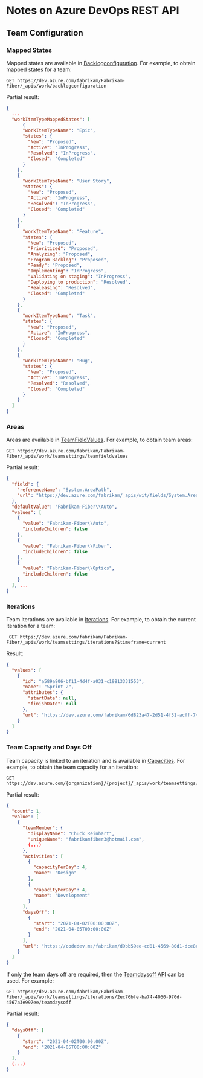 # Notes on Azure DevOps REST API

## Team Configuration

### Mapped States

Mapped states are available in [Backlogconfiguration](https://docs.microsoft.com/en-us/rest/api/azure/devops/work/backlogconfiguration/get?view=azure-devops-rest-6.0). For example, to obtain mapped states for a team:

```http
GET https://dev.azure.com/fabrikam/Fabrikam-Fiber/_apis/work/backlogconfiguration
```

Partial result:

```json
{
  ...
  "workItemTypeMappedStates": [
      {
      "workItemTypeName": "Epic",
      "states": {
        "New": "Proposed",
        "Active": "InProgress",
        "Resolved": "InProgress",
        "Closed": "Completed"
      }
    },
    {
      "workItemTypeName": "User Story",
      "states": {
        "New": "Proposed",
        "Active": "InProgress",
        "Resolved": "InProgress",
        "Closed": "Completed"
      }
    },
    {
      "workItemTypeName": "Feature",
      "states": {
        "New": "Proposed",
        "Prioritized": "Proposed",
        "Analyzing": "Proposed",
        "Program Backlog": "Proposed",
        "Ready": "Proposed",
        "Implementing": "InProgress",
        "Validating on staging": "InProgress",
        "Deploying to production": "Resolved",
        "Realeasing": "Resolved",
        "Closed": "Completed"
      }
    },
    {
      "workItemTypeName": "Task",
      "states": {
        "New": "Proposed",
        "Active": "InProgress",
        "Closed": "Completed"
      }
    },
    {
      "workItemTypeName": "Bug",
      "states": {
        "New": "Proposed",
        "Active": "InProgress",
        "Resolved": "Resolved",
        "Closed": "Completed"
      }
    }
  ]
}
```

### Areas

Areas are available in [TeamFieldValues](https://docs.microsoft.com/en-us/rest/api/azure/devops/work/teamfieldvalues/get?view=azure-devops-rest-6.0). For example, to obtain team areas:

```http
GET https://dev.azure.com/fabrikam/Fabrikam-Fiber/_apis/work/teamsettings/teamfieldvalues
```

Partial result:

```json
{
  "field": {
    "referenceName": "System.AreaPath",
    "url": "https://dev.azure.com/fabrikam/_apis/wit/fields/System.AreaPath"
  },
  "defaultValue": "Fabrikam-Fiber\\Auto",
  "values": [
    {
      "value": "Fabrikam-Fiber\\Auto",
      "includeChildren": false
    },
    {
      "value": "Fabrikam-Fiber\\Fiber",
      "includeChildren": false
    },
    {
      "value": "Fabrikam-Fiber\\Optics",
      "includeChildren": false
    }
  ], ...
}
```

### Iterations

Team iterations are available in [Iterations](https://docs.microsoft.com/en-us/rest/api/azure/devops/work/iterations?view=azure-devops-rest-6.0). For example, to obtain the current iteration for a team:

```http
 GET https://dev.azure.com/fabrikam/Fabrikam-Fiber/_apis/work/teamsettings/iterations?$timeframe=current
```

Result:

```json
{
  "values": [
    {
      "id": "a589a806-bf11-4d4f-a031-c19813331553",
      "name": "Sprint 2",
      "attributes": {
        "startDate": null,
        "finishDate": null
      },
      "url": "https://dev.azure.com/fabrikam/6d823a47-2d51-4f31-acff-74927f88ee1e/748b18b6-4b3c-425a-bcae-ff9b3e703012/_apis/work/teamsettings/iterations/a589a806-bf11-4d4f-a031-c19813331553"
    }
  ]
}
```

### Team Capacity and Days Off

Team capacity is linked to an iteration and is available in [Capacities](https://docs.microsoft.com/en-us/rest/api/azure/devops/work/capacities/list?view=azure-devops-rest-6.0). For example, to obtain the team capacity for an iteration:

```http
GET https://dev.azure.com/{organization}/{project}/_apis/work/teamsettings/iterations/{iterationId}/capacities
```

Partial result:

```json
{
  "count": 1,
  "value": [
    {
      "teamMember": {
        "displayName": "Chuck Reinhart",
        "uniqueName": "fabrikamfiber3@hotmail.com",
        (...)
      },
      "activities": [
        {
          "capacityPerDay": 4,
          "name": "Design"
        },
        {
          "capacityPerDay": 4,
          "name": "Development"
        }
      ],
      "daysOff": [
        {
          "start": "2021-04-02T00:00:00Z",
          "end": "2021-04-05T00:00:00Z"
        }
      ],
      "url": "https://codedev.ms/fabrikam/d9bb59ee-cd01-4569-80d1-dce8c2e712f4/1d8e5f76-54bd-4d11-889b-fee63c864ea6/_apis/work/teamsettings/iterations/def498ab-a9cf-41eb-a7c7-9eb67d1852ef/capacities/73a2309e-d0b3-6bf5-9500-9af8bcc805ec"
    }
  ]
}
```

If only the team days off are required, then the [Teamdaysoff API](https://docs.microsoft.com/en-us/rest/api/azure/devops/work/teamdaysoff/get?view=azure-devops-rest-6.0) can be used. For example:

```http
GET https://dev.azure.com/fabrikam/Fabrikam-Fiber/_apis/work/teamsettings/iterations/2ec76bfe-ba74-4060-970d-4567a3e997ee/teamdaysoff
```

Partial result:

```json
{
  "daysOff": [
    {
      "start": "2021-04-02T00:00:00Z",
      "end": "2021-04-05T00:00:00Z"
    }
  ],
  (...)
}
```
